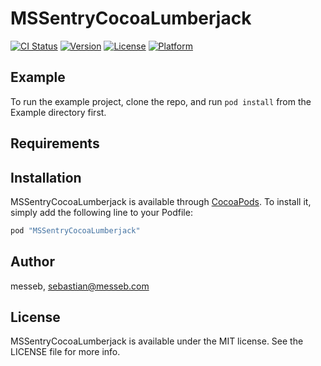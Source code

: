 # MSSentryCocoaLumberjack

[![CI Status](http://img.shields.io/travis/messeb/MSSentryCocoaLumberjack.svg?style=flat)](https://travis-ci.org/messeb/MSSentryCocoaLumberjack)
[![Version](https://img.shields.io/cocoapods/v/MSSentryCocoaLumberjack.svg?style=flat)](http://cocoapods.org/pods/MSSentryCocoaLumberjack)
[![License](https://img.shields.io/cocoapods/l/MSSentryCocoaLumberjack.svg?style=flat)](http://cocoapods.org/pods/MSSentryCocoaLumberjack)
[![Platform](https://img.shields.io/cocoapods/p/MSSentryCocoaLumberjack.svg?style=flat)](http://cocoapods.org/pods/MSSentryCocoaLumberjack)

## Example

To run the example project, clone the repo, and run `pod install` from the Example directory first.

## Requirements

## Installation

MSSentryCocoaLumberjack is available through [CocoaPods](http://cocoapods.org). To install
it, simply add the following line to your Podfile:

```ruby
pod "MSSentryCocoaLumberjack"
```

## Author

messeb, sebastian@messeb.com

## License

MSSentryCocoaLumberjack is available under the MIT license. See the LICENSE file for more info.
